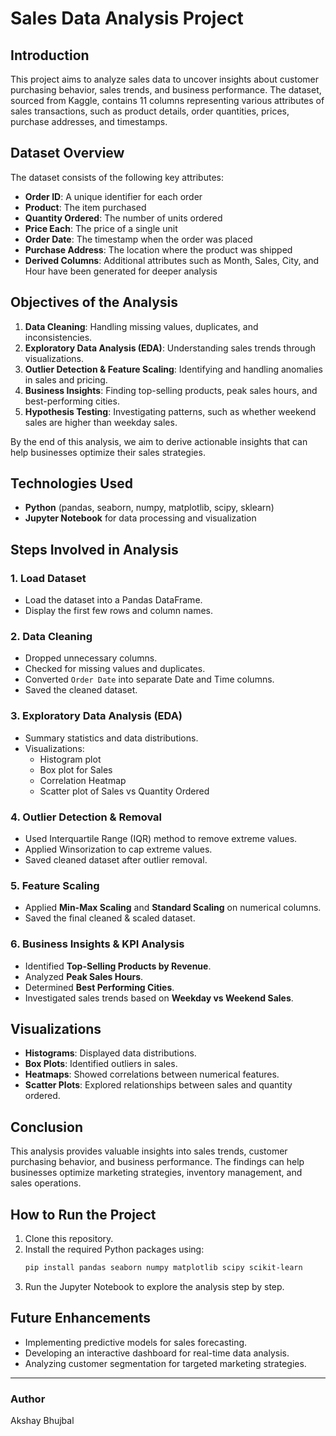 # Sales Data Analysis Project

## Introduction
This project aims to analyze sales data to uncover insights about customer purchasing behavior, sales trends, and business performance. The dataset, sourced from Kaggle, contains 11 columns representing various attributes of sales transactions, such as product details, order quantities, prices, purchase addresses, and timestamps.

## Dataset Overview
The dataset consists of the following key attributes:
- **Order ID**: A unique identifier for each order
- **Product**: The item purchased
- **Quantity Ordered**: The number of units ordered
- **Price Each**: The price of a single unit
- **Order Date**: The timestamp when the order was placed
- **Purchase Address**: The location where the product was shipped
- **Derived Columns**: Additional attributes such as Month, Sales, City, and Hour have been generated for deeper analysis

## Objectives of the Analysis
1. **Data Cleaning**: Handling missing values, duplicates, and inconsistencies.
2. **Exploratory Data Analysis (EDA)**: Understanding sales trends through visualizations.
3. **Outlier Detection & Feature Scaling**: Identifying and handling anomalies in sales and pricing.
4. **Business Insights**: Finding top-selling products, peak sales hours, and best-performing cities.
5. **Hypothesis Testing**: Investigating patterns, such as whether weekend sales are higher than weekday sales.

By the end of this analysis, we aim to derive actionable insights that can help businesses optimize their sales strategies.

## Technologies Used
- **Python** (pandas, seaborn, numpy, matplotlib, scipy, sklearn)
- **Jupyter Notebook** for data processing and visualization

## Steps Involved in Analysis
### 1. Load Dataset
- Load the dataset into a Pandas DataFrame.
- Display the first few rows and column names.

### 2. Data Cleaning
- Dropped unnecessary columns.
- Checked for missing values and duplicates.
- Converted `Order Date` into separate Date and Time columns.
- Saved the cleaned dataset.

### 3. Exploratory Data Analysis (EDA)
- Summary statistics and data distributions.
- Visualizations:
  - Histogram plot
  - Box plot for Sales
  - Correlation Heatmap
  - Scatter plot of Sales vs Quantity Ordered

### 4. Outlier Detection & Removal
- Used Interquartile Range (IQR) method to remove extreme values.
- Applied Winsorization to cap extreme values.
- Saved cleaned dataset after outlier removal.

### 5. Feature Scaling
- Applied **Min-Max Scaling** and **Standard Scaling** on numerical columns.
- Saved the final cleaned & scaled dataset.

### 6. Business Insights & KPI Analysis
- Identified **Top-Selling Products by Revenue**.
- Analyzed **Peak Sales Hours**.
- Determined **Best Performing Cities**.
- Investigated sales trends based on **Weekday vs Weekend Sales**.

## Visualizations
- **Histograms**: Displayed data distributions.
- **Box Plots**: Identified outliers in sales.
- **Heatmaps**: Showed correlations between numerical features.
- **Scatter Plots**: Explored relationships between sales and quantity ordered.

## Conclusion
This analysis provides valuable insights into sales trends, customer purchasing behavior, and business performance. The findings can help businesses optimize marketing strategies, inventory management, and sales operations.

## How to Run the Project
1. Clone this repository.
2. Install the required Python packages using:
   ```sh
   pip install pandas seaborn numpy matplotlib scipy scikit-learn
   ```
3. Run the Jupyter Notebook to explore the analysis step by step.

## Future Enhancements
- Implementing predictive models for sales forecasting.
- Developing an interactive dashboard for real-time data analysis.
- Analyzing customer segmentation for targeted marketing strategies.

---
### Author
Akshay Bhujbal

